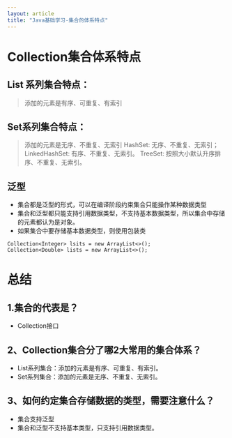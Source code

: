 ```yaml
---
layout: article
title: "Java基础学习-集合的体系特点"
---
```


# Collection集合体系特点                    

## List 系列集合特点：

> 添加的元素是有序、可重复、有索引 

## Set系列集合特点：
> 添加的元素是无序、不重复、无索引
> HashSet: 无序、不重复、无索引；
> LinkedHashSet: 有序、不重复、无索引。
> TreeSet: 按照大小默认升序排序、不重复、无索引。

## 泛型
- 集合都是泛型的形式，可以在编译阶段约束集合只能操作某种数据类型
- 集合和泛型都只能支持引用数据类型，不支持基本数据类型，所以集合中存储的元素都认为是对象。
- 如果集合中要存储基本数据类型，则使用包装类

```
Collection<Integer> lsits = new ArrayList<>();
Collection<Double> lists = new ArrayList<>();
```

# 总结
## 1.集合的代表是？

- Collection接口

## 2、Collection集合分了哪2大常用的集合体系？

- List系列集合：添加的元素是有序、可重复、有索引。
- Set系列集合：添加的元素是无序、不重复、无索引。

## 3、如何约定集合存储数据的类型，需要注意什么？

- 集合支持泛型
- 集合和泛型不支持基本类型，只支持引用数据类型。